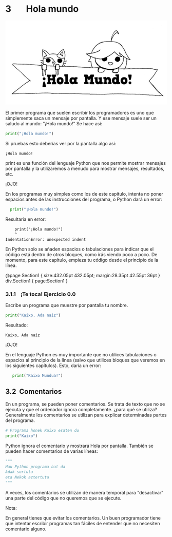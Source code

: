 3       Hola mundo
==================

![](e20514ca-a096-442d-8ee5-3f2997bc2ec72106301532469382130.008.jpeg)

El primer programa que suelen escribir los programadores es uno que simplemente saca un mensaje por pantalla. Y ese mensaje suele ser un saludo al mundo: "¡Hola mundo!" Se hace así:

```Python
print("¡Hola mundo!")
```

Si pruebas esto deberías ver por la pantalla algo así:

```console
¡Hola mundo!
```

print es una función del lenguaje Python que nos permite mostrar mensajes por pantalla y la utilizaremos a menudo para mostrar mensajes, resultados, etc.

¡OJO!

En los programas muy simples como los de este capítulo, intenta no poner espacios antes de las instrucciones del programa, o Python dará un error:

```Python
  print("¡Hola mundo!")
```

Resultaría en error:

```console
    print("¡Hola mundo!")
    ^
IndentationError: unexpected indent
```

En Python solo se añaden espacios o tabulaciones para indicar que el código está dentro de otros bloques, como irás viendo poco a poco. De momento, para este capítulo, empieza tu código desde el principio de la línea.

   @page Section1 { size:432.05pt 432.05pt; margin:28.35pt 42.55pt 36pt } div.Section1 { page:Section1 }

### 3.1.1    ¡Te toca! Ejercicio 0.0

Escribe un programa que muestre por pantalla tu nombre.

```Python
print("Kaixo, Ada naiz")
```

Resultado:

```console
Kaixo, Ada naiz
```

¡OJO!

En el lenguaje Python es muy importante que no utilices tabulaciones o espacios al principio de la línea (salvo que utilices bloques que veremos en los siguientes capítulos). Esto, daría un error:

```Python
   print("Kaixo Mundua!")
```

3.2  Comentarios
----------------

En un programa, se pueden poner comentarios. Se trata de texto que no se ejecuta y que el ordenador ignora completamente. ¿para qué se utiliza? Generalmente los comentarios se utilizan para explicar determinadas partes del programa.

```Python
# Programa honek Kaixo esaten du
print("Kaixo")
```

Python ignora el comentario y mostrará Hola por pantalla. También se pueden hacer comentarios de varias líneas:

```Python
"""
Hau Python programa bat da
Adak sortuta
eta Nekok aztertuta
"""
```

A veces, los comentarios se utilizan de manera temporal para "desactivar" una parte del código que no queremos que se ejecute.

Nota:

En general tienes que evitar los comentarios. Un buen programador tiene que intentar escribir programas tan fáciles de entender que no necesiten comentario alguno.